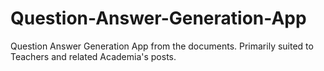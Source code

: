 # Question-Answer-Generation-App
Question Answer Generation App from the documents. Primarily suited to Teachers and related Academia's posts.
